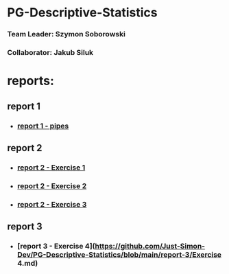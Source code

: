 # PG-Descriptive-Statistics

### Team Leader: Szymon Soborowski <br>
### Collaborator: Jakub Siluk

# reports:
## report 1
- ### [report 1 - pipes](https://github.com/Just-Simon-Dev/PG-Descriptive-Statistics/blob/main/reports-main/Report1.md)
## report 2
- ### [report 2 - Exercise 1](https://github.com/Just-Simon-Dev/PG-Descriptive-Statistics/blob/main/report-2/Exercise1.md)
- ### [report 2 - Exercise 2](https://github.com/Just-Simon-Dev/PG-Descriptive-Statistics/blob/main/report-2/Exercise2.md)
- ### [report 2 - Exercise 3](https://github.com/Just-Simon-Dev/PG-Descriptive-Statistics/blob/main/report-2/Exercise3.md)
## report 3
- ### [report 3 - Exercise 4](https://github.com/Just-Simon-Dev/PG-Descriptive-Statistics/blob/main/report-3/Exercise 4.md)